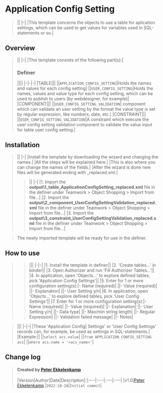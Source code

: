 # Application Config Setting
> ||
|-|
|This template concerns the objects to use a table for aplication settings, which can be used to get values for variables used in SQL-statements or so.|
## Overview
> ||
|-|
|This template consists of the following part(s):|
> ### Definer
> ||||
|-|-|-|
|TABLE|||
||`APPLICATION_CONFIG_SETTING`|Holds the names and values for each config setting|
||`USER_CONFIG_SETTING`|Holds the names, values and value type for each config setting, which can be used to publish to users (by webdesigner, for example)|
|COMPONENT|||
||`USER_CONFIG_SETTING_VALIDATION`| component which can validate an user setting by the format the value type is set by regular expression, like numbers, date, etc.|
|CONSTRAINT|||
||`USER_CONFIG_SETTING_VALIDATION`|A constraint which execute the user config setting validation component to validate the value input for table user config setting.|
## Installation
> ||
|-|
|Install the template by downloading the wizard and changing the names.|
|All the steps will be explained here.|
|This is also where you can change the names of the fields.|
|After the wizard is done new files will be generated ending with _replaced.xml.|
> > ||
|-|
|1. Import the **output\1_table_ApplicationConfigSetting_replaced.xml** file in the definer under Teamwork > Object Shopping > Import from file...|
|2. Import the **output\2_component_UserConfigSettingValidation_replaced.xml** file in the definer under Teamwork > Object Shopping > Import from file...|
|3. Import the **output\3_constraint_UserConfigSettingValidation_replaced.xml** file in the definer under Teamwork > Object Shopping > Import from file...|

> The newly imported template will be ready for use in the definer.
## How to use
> > |||
|-|-|
|1. Install the template in definer||
|2. 'Create tables...' in binder||
|3. Open Authorizer and run 'Fill Authorizer Tables...'||
|4. In application, open 'Objects...' to explore defined tables, pick 'Application Config Settings'||
|5. Enter for 1 or more configuration setting(s):|- Name (required)|
||- Value (required)|
||- Explanation|
||- User Setting y/n|
|6. In application, open 'Objects...' to explore defined tables, pick 'User Config Settings'||
|7. Enter for 1 or more configuration setting(s):|- Name (required)|
||- Value (required)|
||- Explanation|
||- User Setting y/n|
||- Data type|
||- Max/min string length|
||- Regular Expression|
||- Validation failed message|
||- Notes|

> |||
|-|-|
|These 'Application Config| Settings' or 'User Config Settings' records can, for example, be used as settings in SQL-statements.|
|Example:||
||`select acs.value`|
||`from APPLICATION_CONFIG_SETTING acs`|
||`where acs.name = '<acs_name>'`|
## Change log
> #### Created by [Peter Ekkelenkamp](mailto:peter.ekkelenkamp@usoft.com)
>|Version|Author|Date|Description|
|:---|:---|:---|:---|
|v1.0|[Peter Ekkelenkamp](mailto:peter.ekkelenkamp@usoft.com) |`2022-10-28`|`Initial commit`|